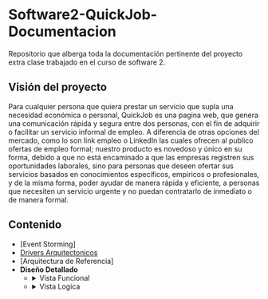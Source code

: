 # Software2-QuickJob-Documentacion

Repositorio que alberga toda la documentación pertinente del proyecto extra clase trabajado en el curso de software 2.

## Visión del proyecto

Para cualquier persona que quiera prestar un servicio que supla una necesidad económica o personal, QuickJob es una pagina web, que genera una comunicación rápida y segura entre dos personas, con el fin de adquirir o facilitar un servicio informal de empleo. A diferencia de otras opciones del mercado, como lo son link empleo o LinkedIn las cuales ofrecen al publico ofertas de empleo formal; nuestro producto es novedoso y único en su forma, debido a que no está encaminado a que las empresas registren sus oportunidades laborales, sino para personas que deseen ofertar sus servicios basados en conocimientos específicos, empíricos o profesionales, y de la misma forma, poder ayudar de manera rápida y eficiente, a personas que necesiten un servicio urgente y no puedan contratarlo de inmediato o de manera formal.

## Contenido

- [Event Storming]
- [Drivers Arquitectonicos](https://github.com/F3liP3L/Software2-QuickJob-Documentacion/blob/main/resources/drivers-arquitectonicos/drivers-arquitectonicos.md)
- [Arquitectura de Referencia]
- **Diseño Detallado**
    - <details>
        <summary>Vista Funcional</summary>
          <ol start="1">
          <li><a href="https://github.com/F3liP3L/Software2-QuickJob-Documentacion/blob/main/resources/vista-funcional/modelo-dominio.md" target="_blank">Modelo de Dominio</a></li>
          </ol>
      </details>
    - <details>
        <summary>Vista Logica</summary>
        <ol start="1">
        <li><a href="https://github.com/F3liP3L/Software2-QuickJob-Documentacion/blob/main/resources/vista-funcional/modelo-dominio.md" target="_blank">Diagrama de Clases</a></li><br>
        <li><a href="" target="_blank" >Modelo Entidad Relación</a></li>
        </ol>
      </details>
